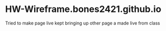 # HW-Wireframe.bones2421.github.io

Tried to make page live
kept bringing up other page a made live from class
